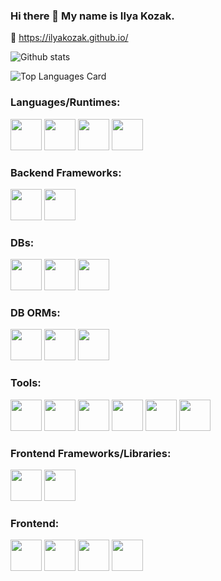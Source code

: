 ### Hi there 👋 My name is Ilya Kozak.

🚀 https://ilyakozak.github.io/

![Github stats](https://github-readme-stats.vercel.app/api?username=IlyaKozak&theme=radical&show_icons=true&count_private=true)

![Top Languages Card](https://github-readme-stats.vercel.app/api/top-langs/?username=IlyaKozak&theme=radical&layout=compact&&hide=html,css,scss,makefile,jupyter%20notebook)

<h3>Languages/Runtimes:</h3>
<p>
  <image src="https://github.com/devicons/devicon/blob/master/icons/nodejs/nodejs-original.svg" width="50" />
  <image src="https://github.com/devicons/devicon/blob/master/icons/javascript/javascript-original.svg" width="50" />
  <image src="https://github.com/devicons/devicon/blob/master/icons/typescript/typescript-original.svg" width="50" />
  <image src="https://github.com/devicons/devicon/blob/master/icons/python/python-original.svg" width="50" />
</p>

<h3>Backend Frameworks:</h3>
<p>
  <image src="https://encrypted-tbn0.gstatic.com/images?q=tbn:ANd9GcQprYdebuGjpDHnU5L4QZOI5ZrqyWmHIRjSBdq5ABi5Z_gcdnP_AgRtLEAsdwuokyhCGtU" width="50" />
  <image src="https://github.com/devicons/devicon/blob/master/icons/nestjs/nestjs-plain.svg" width="50" />
</p>

<h3>DBs:</h3>
<p>
  <image src="https://github.com/devicons/devicon/blob/master/icons/mongodb/mongodb-original.svg" width="50" />
  <image src="https://github.com/devicons/devicon/blob/master/icons/postgresql/postgresql-original.svg" width="50" />
  <image src="https://github.com/devicons/devicon/blob/master/icons/mysql/mysql-original.svg" width="50" />
</p>

<h3>DB ORMs:</h3>
<p>
  <image src="https://avatars.githubusercontent.com/u/7552965?s=280&v=4" width="50" />
  <image src="https://avatars.githubusercontent.com/u/20165699?s=200&v=4" width="50" />
  <image src="https://github.com/devicons/devicon/blob/master/icons/sequelize/sequelize-original.svg" width="50" />
</p>

<h3>Tools:</h3>
<p>
  <image src="https://github.com/devicons/devicon/blob/master/icons/git/git-original.svg" width="50" />
  <image src="https://github.com/devicons/devicon/blob/master/icons/docker/docker-original.svg" width="50" />
  <image src="https://github.com/devicons/devicon/blob/master/icons/webpack/webpack-original.svg" width="50" />
  <image src="https://github.com/devicons/devicon/blob/master/icons/vscode/vscode-original.svg" width="50" />
  <image src="https://github.com/devicons/devicon/blob/master/icons/bash/bash-original.svg" width="50" />
  <image src="https://github.com/devicons/devicon/blob/master/icons/confluence/confluence-original.svg" width="50" />
</p>

<h3>Frontend Frameworks/Libraries:</h3>
<p>
  <image src="https://github.com/devicons/devicon/blob/master/icons/angularjs/angularjs-original.svg" width="50" />
  <image src="https://github.com/devicons/devicon/blob/master/icons/react/react-original.svg" width="50" />
</p>

<h3>Frontend:</h3>
<p>
  <image src="https://github.com/devicons/devicon/blob/master/icons/html5/html5-original.svg" width="50" />
  <image src="https://github.com/devicons/devicon/blob/master/icons/css3/css3-original.svg" width="50" />
  <image src="https://github.com/devicons/devicon/blob/master/icons/sass/sass-original.svg" width="50" />
  <image src="https://github.com/devicons/devicon/blob/master/icons/bootstrap/bootstrap-plain.svg" width="50" />
</p>
